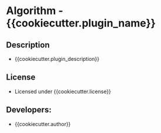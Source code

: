 # Algorithm - {{cookiecutter.plugin_name}}

## Description
* {{cookiecutter.plugin_description}}

## License
* Licensed under {{cookiecutter.license}}

## Developers:
* {{cookiecutter.author}}
